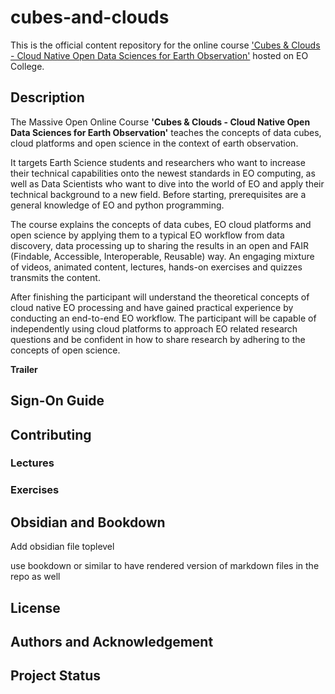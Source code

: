 # cubes-and-clouds
This is the official content repository for the online course ['Cubes &amp; Clouds - Cloud Native Open Data Sciences for Earth Observation'](https://eo-college.org/courses/cubes-and-clouds) hosted on EO College.

## Description
The Massive Open Online Course **'Cubes &amp; Clouds - Cloud Native Open Data Sciences for Earth Observation'** teaches the concepts of data cubes, cloud platforms and open science in the context of earth observation. 

It targets Earth Science students and researchers who want to increase their technical capabilities onto the newest standards in EO computing, as well as Data Scientists who want to dive into the world of EO and apply their technical background to a new field.  Before starting, prerequisites are a general knowledge of EO and python programming.

The course explains the concepts of data cubes, EO cloud platforms and open science by applying them to a typical EO workflow from data discovery, data processing up to sharing the results in an open and FAIR (Findable, Accessible, Interoperable, Reusable) way. An engaging mixture of videos, animated content, lectures, hands-on exercises and quizzes transmits the content.

After finishing the participant will understand the theoretical concepts of cloud native EO processing and have gained practical experience by conducting an end-to-end EO workflow. The participant will be capable of independently using cloud platforms to approach EO related research questions and be confident in how to share research by adhering to the concepts of open science.

**Trailer**

## Sign-On Guide

## Contributing

### Lectures

### Exercises

## Obsidian and Bookdown
Add obsidian file toplevel

use bookdown or similar to have rendered version of markdown files in the repo as well

## License

## Authors and Acknowledgement

## Project Status



